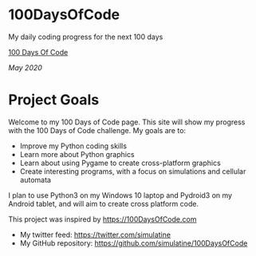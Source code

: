 # 100DaysOfCode

My daily coding progress for the next 100 days

[100 Days Of Code](/_images/100DaysOfCode.png "100 Days Of Code")

*May 2020*

Project Goals
=============

Welcome to my 100 Days of Code page. This site will show my progress with the 100 Days of Code challenge. My goals are to:

- Improve my Python coding skills
- Learn more about Python graphics
- Learn about using Pygame to create cross-platform graphics
- Create interesting programs, with a focus on simulations and cellular automata

I plan to use Python3 on my Windows 10 laptop and Pydroid3 on my Android tablet, and will aim to create cross platform code.

This project was inspired by https://100DaysOfCode.com


- My twitter feed: https://twitter.com/simulatine
- My GitHub repository: https://github.com/simulatine/100DaysOfCode


